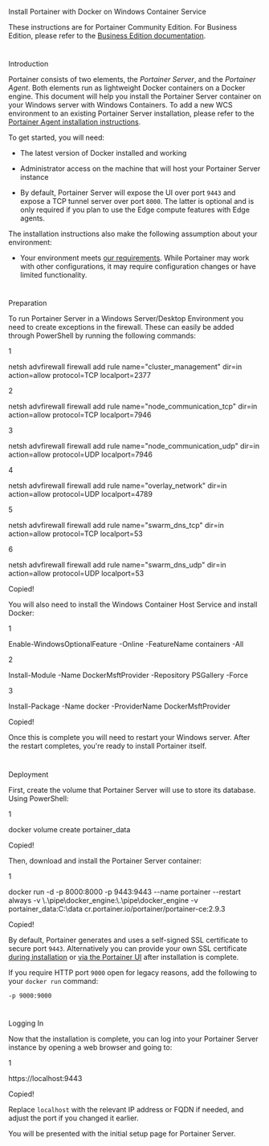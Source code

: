 Install Portainer with Docker on Windows Container Service

These instructions are for Portainer Community Edition. For Business Edition, please refer to the [Business Edition documentation](https://docs.portainer.io/v/be-2.7/).

# 

Introduction

Portainer consists of two elements, the _Portainer Server_, and the _Portainer Agent_. Both elements run as lightweight Docker containers on a Docker engine. This document will help you install the Portainer Server container on your Windows server with Windows Containers. To add a new WCS environment to an existing Portainer Server installation, please refer to the [Portainer Agent installation instructions](https://docs.portainer.io/v/ce-2.9/start/install/agent/docker/wcs).

To get started, you will need:

-   The latest version of Docker installed and working
    
-   Administrator access on the machine that will host your Portainer Server instance
    
-   By default, Portainer Server will expose the UI over port `9443` and expose a TCP tunnel server over port `8000`. The latter is optional and is only required if you plan to use the Edge compute features with Edge agents.
    

The installation instructions also make the following assumption about your environment:

-   Your environment meets [our requirements](https://docs.portainer.io/v/ce-2.9/start/requirements-and-prerequisites). While Portainer may work with other configurations, it may require configuration changes or have limited functionality.
    

# 

Preparation

To run Portainer Server in a Windows Server/Desktop Environment you need to create exceptions in the firewall. These can easily be added through PowerShell by running the following commands:

1

netsh advfirewall firewall add rule name="cluster_management" dir=in action=allow protocol=TCP localport=2377

2

netsh advfirewall firewall add rule name="node_communication_tcp" dir=in action=allow protocol=TCP localport=7946

3

netsh advfirewall firewall add rule name="node_communication_udp" dir=in action=allow protocol=UDP localport=7946

4

netsh advfirewall firewall add rule name="overlay_network" dir=in action=allow protocol=UDP localport=4789

5

netsh advfirewall firewall add rule name="swarm_dns_tcp" dir=in action=allow protocol=TCP localport=53

6

netsh advfirewall firewall add rule name="swarm_dns_udp" dir=in action=allow protocol=UDP localport=53

Copied!

You will also need to install the Windows Container Host Service and install Docker:

1

Enable-WindowsOptionalFeature -Online -FeatureName containers -All

2

Install-Module -Name DockerMsftProvider -Repository PSGallery -Force

3

Install-Package -Name docker -ProviderName DockerMsftProvider

Copied!

Once this is complete you will need to restart your Windows server. After the restart completes, you're ready to install Portainer itself.

# 

Deployment

First, create the volume that Portainer Server will use to store its database. Using PowerShell:

1

docker volume create portainer_data

Copied!

Then, download and install the Portainer Server container:

1

docker run -d -p 8000:8000 -p 9443:9443 --name portainer --restart always -v \\.\pipe\docker_engine:\\.\pipe\docker_engine -v portainer_data:C:\data cr.portainer.io/portainer/portainer-ce:2.9.3

Copied!

By default, Portainer generates and uses a self-signed SSL certificate to secure port `9443`. Alternatively you can provide your own SSL certificate [during installation](https://docs.portainer.io/v/ce-2.9/advanced/ssl#docker-standalone) or [via the Portainer UI](https://docs.portainer.io/v/ce-2.9/admin/settings#ssl-certificate) after installation is complete.

If you require HTTP port `9000` open for legacy reasons, add the following to your `docker run` command:

`-p 9000:9000`

# 

Logging In

Now that the installation is complete, you can log into your Portainer Server instance by opening a web browser and going to:

1

https://localhost:9443

Copied!

Replace `localhost` with the relevant IP address or FQDN if needed, and adjust the port if you changed it earlier.

You will be presented with the initial setup page for Portainer Server.
